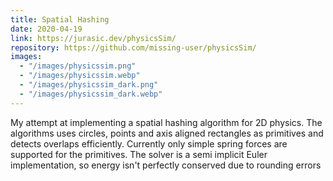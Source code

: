 ```yaml
---
title: Spatial Hashing
date: 2020-04-19
link: https://jurasic.dev/physicsSim/
repository: https://github.com/missing-user/physicsSim/
images:
  - "/images/physicssim.png"
  - "/images/physicssim.webp"
  - "/images/physicssim_dark.png"
  - "/images/physicssim_dark.webp"
---
```


My attempt at implementing a spatial hashing algorithm for 2D physics. The algorithms uses circles, points and axis aligned rectangles as primitives and detects overlaps efficiently. Currently only simple spring forces are supported for the primitives. The solver is a semi implicit Euler implementation, so energy isn't perfectly conserved due to rounding errors
